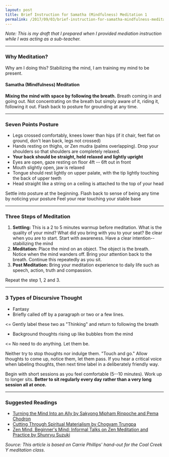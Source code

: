```yaml
---
layout: post
title: Brief Instruction for Samatha (Mindfulness) Meditation 1
permalink: /2017/09/03/brief-instruction-for-samatha-mindfulness-meditation-1
---
```


_Note: This is my draft that I prepared when I provided mediation instruction while I was acting as a sub-teacher._

* * *

### Why Meditation?
Why am I doing this? Stabilizing the mind, I am training my mind to be present.

#### Samatha (Mindfulness) Meditation
**Mixing the mind with space by following the breath.** Breath coming in and going out. Not concentrating on the breath but simply aware of it, riding it, following it out. Flash back to posture for grounding at any time.

* * *

### Seven Points Posture

- Legs crossed comfortably, knees lower than hips (if it chair, feet flat on ground, don't lean back, legs not crossed)
- Hands resting on thighs, or Zen mudra (palms overlapping). Drop your shoulders so that shoulders are completely relaxed.
- **Your back should be straight, held relaxed and lightly upright**
- Eyes are open, gaze resting on floor 4ft -- 6ft out in front
- Mouth slightly open, jaw is relaxed
- Tongue should rest lightly on upper palate, with the tip lightly touching the back of upper teeth
- Head straight like a string on a ceiling is attached to the top of your head

Settle into posture at the beginning.
Flash back to sense of being any time by noticing your posture
Feel your rear touching your stable base

* * *

### Three Steps of Meditation

1. **Settling:** This is a 2 to 5 minutes warmup before meditation. What is the quality of your mind? What did you bring with you to your seat?
Be clear when you are to start. Start with awareness.
Have a clear intention--stabilizing the mind
2. **Meditation:** Place the mind on an object. The object is the breath.
Notice when the mind wanders off. Bring your attention back to the breath. Continue this repeatedly as you sit.
3. **Post Meditation:** Bring your meditation experience to daily life such as speech, action, truth and compassion.

Repeat the step 1, 2 and 3.
* * *

### 3 Types of Discursive Thought

- Fantasy
- Briefly called off by a paragraph or two or a few lines.

<= Gently label these two as "Thinking" and return to following the breath

- Background thoughts rising up like bubbles from the mind

<= No need to do anything. Let them be.

Neither try to stop thoughts nor indulge them. "Touch and go." Allow thoughts to come up, notice them, let them pass. If you hear a critical voice when labeling thoughts, then next time label in a deliberately friendly way.

Begin with short sessions as you feel comfortable (5--10 minutes). Work up to longer sits. **Better to sit regularly every day rather than a very long session all at once.**

* * *

### Suggested Readings

- [Turning the Mind Into an Ally by Sakyong Mipham Rinpoche and Pema Chodron](https://www.amazon.com/Turning-Mind-Sakyong-Mipham-Rinpoche-ebook/dp/B0023SDPTK/ref=sr_1_1?ie=UTF8&qid=1509197129&sr=8-1&keywords=meditation+ally)
- [Cutting Through Spiritual Materialism by Chogyam Trungpa](https://www.amazon.com/Cutting-Spiritual-Materialism-Shambhala-Classics/dp/1570629579/ref=sr_1_1?ie=UTF8&qid=1509197227&sr=8-1&keywords=spiritual+materialism)
- [Zen Mind, Beginner's Mind: Informal Talks on Zen Meditation and Practice by Shunryu Suzuki](https://www.amazon.com/Zen-Mind-Beginners-Informal-Meditation/dp/1590308492/ref=sr_1_1?ie=UTF8&qid=1509197272&sr=8-1&keywords=beginner%27s+mind+zen)

_Source: This article is based on Carrie Phillips' hand-out for the Coal Creek Y meditation class._
